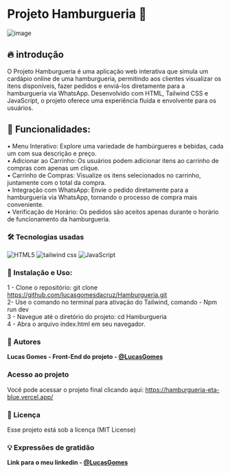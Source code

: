 # Projeto Hamburgueria 🍔
![image](https://github.com/lucasgomesdacruz/Hamburgueria/assets/112510742/0d7636ec-0b80-456f-ba06-2aeffe2b6285)

## 🔥 introdução
O Projeto Hamburgueria é uma aplicação web interativa que simula um cardápio online de uma hamburgueria, permitindo aos clientes visualizar os itens disponíveis, fazer pedidos e enviá-los diretamente para a hamburgueria via WhatsApp. Desenvolvido com HTML, Tailwind CSS e JavaScript, o projeto oferece uma experiência fluida e envolvente para os usuários.

## 🚀 Funcionalidades:
• Menu Interativo: Explore uma variedade de hambúrgueres e bebidas, cada um com sua descrição e preço. <br>
• Adicionar ao Carrinho: Os usuários podem adicionar itens ao carrinho de compras com apenas um clique. <br>
• Carrinho de Compras: Visualize os itens selecionados no carrinho, juntamente com o total da compra. <br>
• Integração com WhatsApp: Envie o pedido diretamente para a hamburgueria via WhatsApp, tornando o processo de compra mais conveniente. <br>
• Verificação de Horário: Os pedidos são aceitos apenas durante o horário de funcionamento da hamburgueria. <br>

### 🛠️ Tecnologias usadas
![HTML5](https://img.shields.io/badge/html5-%23E34F26.svg?style=for-the-badge&logo=html5&logoColor=white) ![tailwind css](https://img.shields.io/badge/Tailwind_CSS-38B2AC?style=for-the-badge&logo=tailwind-css&logoColor=white) ![JavaScript](https://img.shields.io/badge/javascript-%23323330.svg?style=for-the-badge&logo=javascript&logoColor=%23F7DF1E) 

### 📁 Instalação e Uso:
1 - Clone o repositório: git clone https://github.com/lucasgomesdacruz/Hamburgueria.git <br>
2- Use o comando no terminal para ativação do Tailwind, comando - Npm run dev <br>
3 - Navegue até o diretório do projeto: cd Hamburgueria <br>
4 - Abra o arquivo index.html em seu navegador. <br>

### 👷 Autores

**Lucas Gomes - Front-End do projeto - [@LucasGomes](https://github.com/lucasgomesdacruz)**

### Acesso ao projeto
Você pode acessar o projeto final clicando aqui: <a>https://hamburgueria-eta-blue.vercel.app/</a>

### 📄 Licença
Esse projeto está sob a licença (MIT License)

### 💡 Expressões de gratidão
**Link para o meu linkedin - [@LucasGomes](https://www.linkedin.com/in/lucaass1997)**
